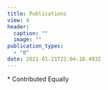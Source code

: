 ```yaml
---
title: Publications
view: 4
header:
  caption: ""
  image: ""
publication_types:
  - "0"
date: 2021-01-21T22:04:18.493Z
---
```

\* Contributed Equally